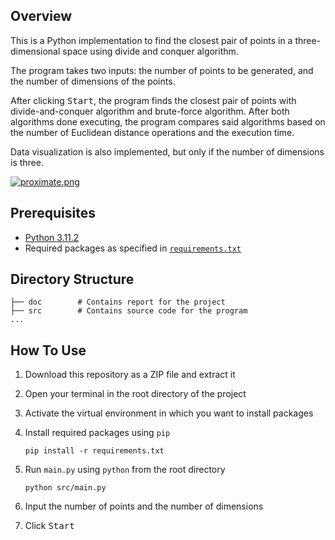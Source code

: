 ## Overview

This is a Python implementation to find the closest pair of points in a three-dimensional space using divide and conquer
algorithm.

The program takes two inputs: the number of points to be generated, and the number of dimensions of the points.

After clicking <kbd>Start</kbd>, the program finds the closest pair of points with divide-and-conquer algorithm and
brute-force algorithm. After both algorithms done executing, the program compares said algorithms based on the number
of Euclidean distance operations and the execution time.

Data visualization is also implemented, but only if the number of dimensions is three.

[![proximate.png](https://i.postimg.cc/PfWWZs3Y/proximate.png)](https://postimg.cc/F1Kk5qQH)

## Prerequisites

- [Python 3.11.2](https://www.python.org/downloads/release/python-3112/)
- Required packages as specified
  in [`requirements.txt`](https://github.com/noelsimbolon/Tucil2_13521046_13521096/blob/main/requirements.txt)

## Directory Structure

```
├── doc        # Contains report for the project
├── src        # Contains source code for the program
...
```

## How To Use

1. Download this repository as a ZIP file and extract it
2. Open your terminal in the root directory of the project
3. Activate the virtual environment in which you want to install packages
4. Install required packages using `pip`

   ```shell
   pip install -r requirements.txt
   ```
5. Run `main.py` using `python` from the root directory

    ```shell
    python src/main.py
    ```
6. Input the number of points and the number of dimensions
7. Click <kbd>Start</kbd>
